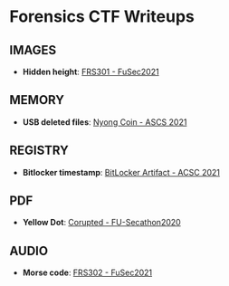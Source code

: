 # Forensics CTF Writeups

## IMAGES

- **Hidden height**: [FRS301 - FuSec2021](image/hidden_height/README.md)

## MEMORY

- **USB deleted files**: [Nyong Coin - ASCS 2021](memory/USB_deleted_files/README.md)

## REGISTRY

- **Bitlocker timestamp**: [BitLocker Artifact - ACSC 2021](registry/Bitlocker/README.md)

## PDF

- **Yellow Dot**: [Corupted - FU-Secathon2020](pdf/yellow_dot/README.md)

## AUDIO

- **Morse code**: [FRS302 - FuSec2021](audio/morse_code/README.md)